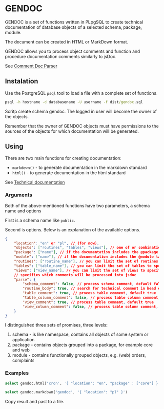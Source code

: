# GENDOC

GENDOC is a set of functions written in PLpgSQL to create technical documentation of database objects of a selected schema, package, module.

The document can be created in HTML or MarkDown format.

GENDOC allows you to process object comments and function and procedure documentation comments similarly to jsDoc.

See [Comment Doc Parser](grobinx/cmtdoc-parser)

## Instalation

Use the PostgreSQL `psql` tool to load a file with a complete set of functions.

```cmd
psql -h hostname -d databasename -U username -f dist/gendoc.sql
```

Scritp create schema gendoc. The logged in user will become the owner of the objects.

Remember that the owner of GENDOC objects must have permissions to the sources of the objects for which documentation will be generated.

## Using

There are two main functions for creating documentation:

* `markdown()` - to generate documentation in the markdown standard
* `html()` - to generate documentation in the html standard

See [Technical documentation](doc/)

### Arguments

Both of the above-mentioned functions have two parameters, a schema name and options

First is a schema name like `public`.

Second is options. Below is an explanation of the available options.

```json
{
    "location": "en" or "pl", // (for now),
    "objects": ["routines", "tables", "views"], // one of or combination, if no property then all
    "package": ["name"], // if the documentation includes the @package tag with name
    "module": ["name"], // if the documentation includes the @module tag with name
    "routines": ["routine_name"], // you can limit the set of routines to specific names
    "tables": ["table_name"], // you can limit the set of tables to specific names
    "views": ["view_name"], // you can limit the set of views to specific names
    // specifies which comments will be processed into jsdoc
    "parse": {
        "schema_comment": false, // process schema comment, default false
        "routine_body": true, // search for technical comment in head of routines if function is plpgsql, otherwise rutine comment, default true
        "table_comment": true, // process table comment, default true
        "table_column_comment": false, // process table column comment, default false
        "view_comment": true, // process table comment, default true
        "view_column_comment": false, // process table column comment, default false
    }
}
```

I distinguished three sets of promises, three levels:

1. schema - is like namespace, contains all objects of some system or application
2. package - contains objects grouped into a package, for example core and web
3. module - contains functionally grouped objects, e.g. (web) orders, complaints

### Examples

```sql
select gendoc.html('cron', '{ "location": "en", "package" : ["core"] }')
```

```sql
select gendoc.markdown('gendoc', '{ "location": "pl" }')
```

Copy result and past to a file.
